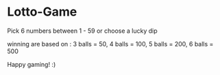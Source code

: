 # Lotto-Game

Pick 6 numbers between 1 - 59 or choose a lucky dip

winning are based on :
3 balls = 50,
4 balls = 100,
5 balls = 200,
6 balls = 500

Happy gaming! :)
